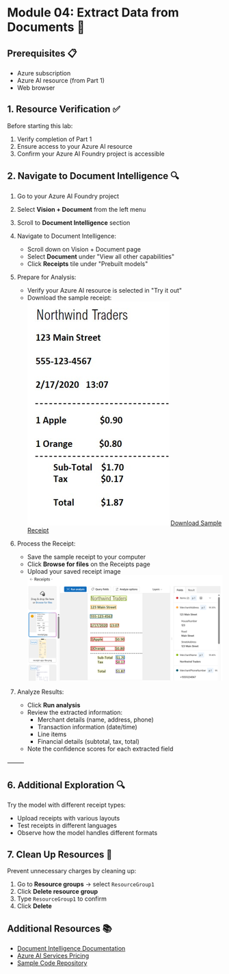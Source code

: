 # Module 04: Extract Data from Documents 📄

## Prerequisites 📋

- Azure subscription
- Azure AI resource (from Part 1)
- Web browser

## 1. Resource Verification ✅

Before starting this lab:
1. Verify completion of Part 1
2. Ensure access to your Azure AI resource
3. Confirm your Azure AI Foundry project is accessible

## 2. Navigate to Document Intelligence 🔍

1. Go to your Azure AI Foundry project
2. Select **Vision + Document** from the left menu
3. Scroll to **Document Intelligence** section

1. Navigate to Document Intelligence:
   - Scroll down on Vision + Document page
   - Select **Document** under "View all other capabilities"
   - Click **Receipts** tile under "Prebuilt models"

2. Prepare for Analysis:
   - Verify your Azure AI resource is selected in "Try it out"
   - Download the sample receipt:
     ![Sample Receipt](image-1.png)
     [Download Sample Receipt](https://aka.ms/mslearn-receipt)


3. Process the Receipt:
   - Save the sample receipt to your computer
   - Click **Browse for files** on the Receipts page
   - Upload your saved receipt image
   ![Receipt Upload Interface](image.png)

4. Analyze Results:
   - Click **Run analysis**
   - Review the extracted information:
     - Merchant details (name, address, phone)
     - Transaction information (date/time)
     - Line items
     - Financial details (subtotal, tax, total)
   - Note the confidence scores for each extracted field

⸻

## 6. Additional Exploration 🔍

Try the model with different receipt types:
- Upload receipts with various layouts
- Test receipts in different languages
- Observe how the model handles different formats

## 7. Clean Up Resources 🧹

Prevent unnecessary charges by cleaning up:

1. Go to **Resource groups** → select `ResourceGroup1`
2. Click **Delete resource group**
3. Type `ResourceGroup1` to confirm
4. Click **Delete**

## Additional Resources 📚

- [Document Intelligence Documentation](https://docs.microsoft.com/azure/applied-ai-services/form-recognizer/)
- [Azure AI Services Pricing](https://azure.microsoft.com/pricing/details/cognitive-services/)
- [Sample Code Repository](https://github.com/Azure/azure-sdk-for-python/tree/master/sdk/formrecognizer/azure-ai-formrecognizer)
